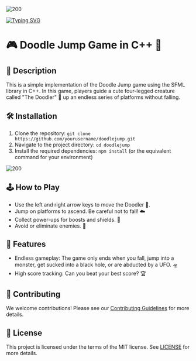 
![200](https://github.com/rayen-feb/Doodle-Jump-Game-/assets/131598929/9240fe02-3428-48dc-89f0-19c1649fbb99)

<a href="https://git.io/typing-svg"><img src="https://readme-typing-svg.demolab.com?font=Fira+Code&pause=1000&center=true&random=false&width=435&lines=Doddle+jump+game++" alt="Typing SVG" /></a>
# 🎮 Doodle Jump Game in C++ 🚀

## 📝 Description
This is a simple implementation of the Doodle Jump game using the SFML library in C++. In this game, players guide a cute four-legged creature called "The Doodler" 🐾 up an endless series of platforms without falling. 


## 🛠️ Installation
1. Clone the repository: `git clone https://github.com/yourusername/doodlejump.git`
2. Navigate to the project directory: `cd doodlejump`
3. Install the required dependencies: `npm install` (or the equivalent command for your environment)

![200](https://github.com/rayen-feb/Doodle-Jump-Game-/assets/131598929/146b1fb2-dcbc-4d0b-8882-b493feb2e405)


## 🕹️ How to Play
- Use the left and right arrow keys to move the Doodler 🐾.
- Jump on platforms to ascend. Be careful not to fall! ☁️
- Collect power-ups for boosts and shields. 🚀
- Avoid or eliminate enemies. 👾

## 🌟 Features
- Endless gameplay: The game only ends when you fall, jump into a monster, get sucked into a black hole, or are abducted by a UFO. 🛸
- High score tracking: Can you beat your best score? 🏆

## 🤝 Contributing
We welcome contributions! Please see our [Contributing Guidelines](CONTRIBUTING.md) for more details.

## 📜 License
This project is licensed under the terms of the MIT license. See [LICENSE](LICENSE) for more details.
